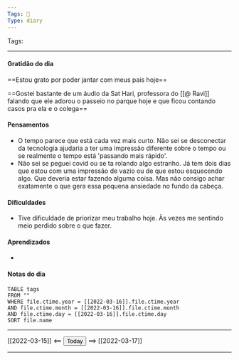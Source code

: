 ```yaml
---
Tags: 📝
Type: diary
---
```


Tags:  

---

#### Gratidão do dia
==Estou grato por poder jantar com meus pais hoje==


==Gostei bastante de um áudio da Sat Hari, professora do [[@ Ravi]] falando que ele adorou o passeio no parque hoje e que ficou contando casos pra ela e o colega==

#### Pensamentos
- O tempo parece que está cada vez mais curto. Não sei se desconectar da tecnologia ajudaria a ter uma impressão diferente sobre o tempo ou se realmente o tempo está 'passando mais rápido'.
- Não sei se peguei covid ou se ta rolando algo estranho. Já tem dois dias que estou com uma impressão de vazio ou de que estou esquecendo algo. Que deveria estar fazendo alguma coisa. Mas não consigo achar exatamente o que gera essa pequena ansiedade no fundo da cabeça.

#### Dificuldades
- Tive dificuldade de priorizar meu trabalho hoje. Às vezes me sentindo meio perdido sobre o que fazer.

#### Aprendizados
- 

#### Notas do dia
```dataview
TABLE tags
FROM ""
WHERE file.ctime.year = [[2022-03-16]].file.ctime.year
AND file.ctime.month = [[2022-03-16]].file.ctime.month
AND file.ctime.day = [[2022-03-16]].file.ctime.day
SORT file.name
```

---

[[2022-03-15]] <== <button class="date_button_today">Today</button> ==> [[2022-03-17]]

---



